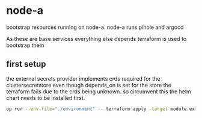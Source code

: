 # node-a

bootstrap resources running on node-a. node-a runs pihole and argocd

As these are base services everything else depends terraform is used
to bootstrap them

## first setup

the external secrets provider implements crds required for the clustersecretstore
even though depends_on is set for the store the terraform fails due to the crds being unknown.
so circumvent this the helm chart needs to be installed first.

```bash
op run --env-file="./environment" -- terraform apply -target module.external_secrets -target module.grafana_agent_operator
```
